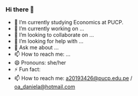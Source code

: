 ### Hi there 👋

- 🔭 I’m currently studying Economics at PUCP.
- 🌱 I’m currently working on ...
- 👯 I’m looking to collaborate on ...
- 🤔 I’m looking for help with ...
- 💬 Ask me about ...
- 📫 How to reach me: ...
- 😄 Pronouns: she/her
- ⚡ Fun fact: 
- 📫 How to reach me: a20193426@pucp.edu.pe / oa_daniela@hotmail.com
